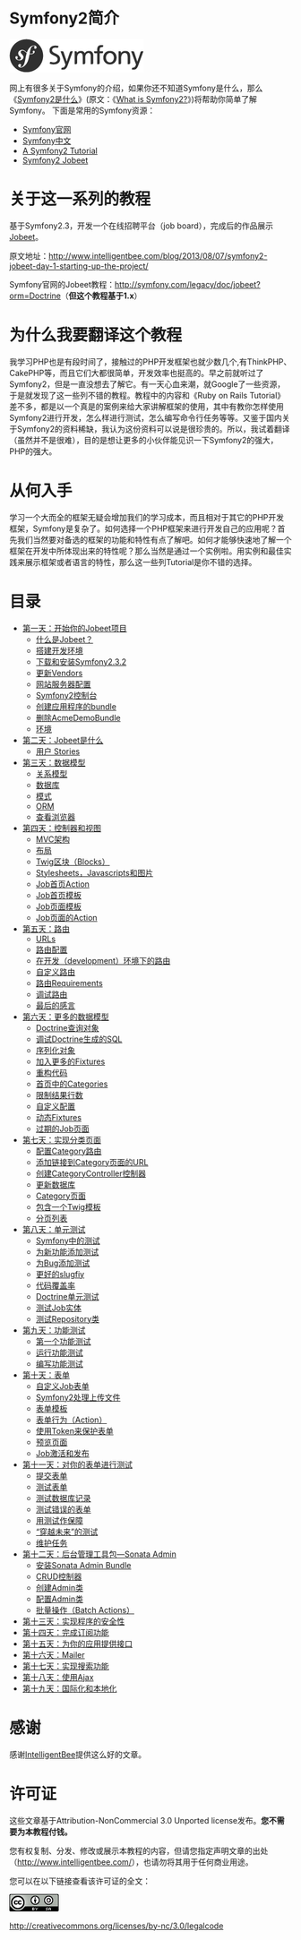 # Symfony2简介 #

![Symfony](imgs/logo_symfony.png)

网上有很多关于Symfony的介绍，如果你还不知道Symfony是什么，那么《[Symfony2是什么](http://www.cnblogs.com/Seekr/archive/2012/06/15/2550894.html)》(原文：《[What is Symfony2?](http://fabien.potencier.org/article/49/what-is-symfony2)》)将帮助你简单了解Symfony。
下面是常用的Symfony资源：

*  [Symfony官网](http://symfony.com/)
*  [Symfony中文](http://symfony.cn/docs/index.html)
*  [A Symfony2 Tutorial](http://twpug.net/docs/symblog/)
*  [Symfony2 Jobeet](http://www.intelligentbee.com/blog/2013/08/07/symfony2-jobeet-day-1-starting-up-the-project/)

# 关于这一系列的教程 #

基于Symfony2.3，开发一个在线招聘平台（job board），完成后的作品展示[Jobeet](http://www.jobeet.org/en/)。

原文地址：<http://www.intelligentbee.com/blog/2013/08/07/symfony2-jobeet-day-1-starting-up-the-project/>

Symfony官网的Jobeet教程：<http://symfony.com/legacy/doc/jobeet?orm=Doctrine>（**但这个教程基于1.x**）

# 为什么我要翻译这个教程 #

我学习PHP也是有段时间了，接触过的PHP开发框架也就少数几个,有ThinkPHP、CakePHP等，而且它们大都很简单，开发效率也挺高的。早之前就听过了Symfony2，但是一直没想去了解它。有一天心血来潮，就Google了一些资源，于是就发现了这一些列不错的教程。教程中的内容和《Ruby on Rails Tutorial》差不多，都是以一个真是的案例来给大家讲解框架的使用，其中有教你怎样使用Symfony2进行开发，怎么样进行测试，怎么编写命令行任务等等。又鉴于国内关于Symfony2的资料稀缺，我认为这份资料可以说是很珍贵的。所以，我试着翻译（虽然并不是很难），目的是想让更多的小伙伴能见识一下Symfony2的强大，PHP的强大。

# 从何入手 #

学习一个大而全的框架无疑会增加我们的学习成本，而且相对于其它的PHP开发框架，Symfony是复杂了。如何选择一个PHP框架来进行开发自己的应用呢？首先我们当然要对备选的框架的功能和特性有点了解吧。如何才能够快速地了解一个框架在开发中所体现出来的特性呢？那么当然是通过一个实例啦。用实例和最佳实践来展示框架或者语言的特性，那么这一些列Tutorial是你不错的选择。

# 目录 #

* [第一天：开始你的Jobeet项目](https://github.com/happen-zhang/symfony2-jobeet-tutorial/blob/master/chapter-01/chapter-01.md)
    * [什么是Jobeet？](https://github.com/happen-zhang/symfony2-jobeet-tutorial/blob/master/chapter-01/chapter-01.md#%E4%BB%80%E4%B9%88%E6%98%AFjobeet)
    * [搭建开发环境](https://github.com/happen-zhang/symfony2-jobeet-tutorial/blob/master/chapter-01/chapter-01.md#%E6%90%AD%E5%BB%BA%E5%BC%80%E5%8F%91%E7%8E%AF%E5%A2%83)
    * [下载和安装Symfony2.3.2](https://github.com/happen-zhang/symfony2-jobeet-tutorial/blob/master/chapter-01/chapter-01.md#%E4%B8%8B%E8%BD%BD%E5%92%8C%E5%AE%89%E8%A3%85symfony232)
    * [更新Vendors](https://github.com/happen-zhang/symfony2-jobeet-tutorial/blob/master/chapter-01/chapter-01.md#%E6%9B%B4%E6%96%B0vendors)
    * [网站服务器配置](https://github.com/happen-zhang/symfony2-jobeet-tutorial/blob/master/chapter-01/chapter-01.md#%E7%BD%91%E7%AB%99%E6%9C%8D%E5%8A%A1%E5%99%A8%E9%85%8D%E7%BD%AE)
    * [Symfony2控制台](https://github.com/happen-zhang/symfony2-jobeet-tutorial/blob/master/chapter-01/chapter-01.md#symfony2%E6%8E%A7%E5%88%B6%E5%8F%B0)
    * [创建应用程序的bundle](https://github.com/happen-zhang/symfony2-jobeet-tutorial/blob/master/chapter-01/chapter-01.md#%E5%88%9B%E5%BB%BA%E5%BA%94%E7%94%A8%E7%A8%8B%E5%BA%8F%E7%9A%84bundle)
    * [删除AcmeDemoBundle](https://github.com/happen-zhang/symfony2-jobeet-tutorial/blob/master/chapter-01/chapter-01.md#%E5%88%A0%E9%99%A4acmedemobundle)
    * [环境](https://github.com/happen-zhang/symfony2-jobeet-tutorial/blob/master/chapter-01/chapter-01.md#%E7%8E%AF%E5%A2%83)
* [第二天：Jobeet是什么](https://github.com/happen-zhang/symfony2-jobeet-tutorial/blob/master/chapter-02/chapter-02.md)
    * [用户 Stories](https://github.com/happen-zhang/symfony2-jobeet-tutorial/blob/master/chapter-02/chapter-02.md#%E7%94%A8%E6%88%B7-stories)
* [第三天：数据模型](https://github.com/happen-zhang/symfony2-jobeet-tutorial/blob/master/chapter-03/chapter-03.md)
    * [关系模型](https://github.com/happen-zhang/symfony2-jobeet-tutorial/blob/master/chapter-03/chapter-03.md#%E5%85%B3%E7%B3%BB%E6%A8%A1%E5%9E%8B)
    * [数据库](https://github.com/happen-zhang/symfony2-jobeet-tutorial/blob/master/chapter-03/chapter-03.md#%E6%95%B0%E6%8D%AE%E5%BA%93)
    * [模式](https://github.com/happen-zhang/symfony2-jobeet-tutorial/blob/master/chapter-03/chapter-03.md#%E6%A8%A1%E5%BC%8F)
    * [ORM](https://github.com/happen-zhang/symfony2-jobeet-tutorial/blob/master/chapter-03/chapter-03.md#orm)
    * [查看浏览器](https://github.com/happen-zhang/symfony2-jobeet-tutorial/blob/master/chapter-03/chapter-03.md#%E6%9F%A5%E7%9C%8B%E6%B5%8F%E8%A7%88%E5%99%A8)
* [第四天：控制器和视图](https://github.com/happen-zhang/symfony2-jobeet-tutorial/blob/master/chapter-04/chapter-04.md)
    * [MVC架构](https://github.com/happen-zhang/symfony2-jobeet-tutorial/blob/master/chapter-04/chapter-04.md#mvc%E6%9E%B6%E6%9E%84)
    * [布局](https://github.com/happen-zhang/symfony2-jobeet-tutorial/blob/master/chapter-04/chapter-04.md#%E5%B8%83%E5%B1%80)
    * [Twig区块（Blocks）](https://github.com/happen-zhang/symfony2-jobeet-tutorial/blob/master/chapter-04/chapter-04.md#twig%E5%8C%BA%E5%9D%97blocks)
    * [Stylesheets，Javascripts和图片](https://github.com/happen-zhang/symfony2-jobeet-tutorial/blob/master/chapter-04/chapter-04.md#stylesheetsjavascripts%E5%92%8C%E5%9B%BE%E7%89%87)
    * [Job首页Action](https://github.com/happen-zhang/symfony2-jobeet-tutorial/blob/master/chapter-04/chapter-04.md#job%E9%A6%96%E9%A1%B5action)
    * [Job首页模板](https://github.com/happen-zhang/symfony2-jobeet-tutorial/blob/master/chapter-04/chapter-04.md#job%E9%A6%96%E9%A1%B5%E6%A8%A1%E6%9D%BF)
    * [Job页面模板](https://github.com/happen-zhang/symfony2-jobeet-tutorial/blob/master/chapter-04/chapter-04.md#job%E9%A1%B5%E9%9D%A2%E6%A8%A1%E6%9D%BF)
    * [Job页面的Action](https://github.com/happen-zhang/symfony2-jobeet-tutorial/blob/master/chapter-04/chapter-04.md#job%E9%A1%B5%E9%9D%A2%E7%9A%84action)
* [第五天：路由](https://github.com/happen-zhang/symfony2-jobeet-tutorial/blob/master/chapter-05/chapter-05.md#urls)
    * [URLs](https://github.com/happen-zhang/symfony2-jobeet-tutorial/blob/master/chapter-05/chapter-05.md)
    * [路由配置](https://github.com/happen-zhang/symfony2-jobeet-tutorial/blob/master/chapter-05/chapter-05.md#%E8%B7%AF%E7%94%B1%E9%85%8D%E7%BD%AE)
    * [在开发（development）环境下的路由](https://github.com/happen-zhang/symfony2-jobeet-tutorial/blob/master/chapter-05/chapter-05.md#%E5%9C%A8%E5%BC%80%E5%8F%91development%E7%8E%AF%E5%A2%83%E4%B8%8B%E7%9A%84%E8%B7%AF%E7%94%B1)
    * [自定义路由](https://github.com/happen-zhang/symfony2-jobeet-tutorial/blob/master/chapter-05/chapter-05.md#%E8%87%AA%E5%AE%9A%E4%B9%89%E8%B7%AF%E7%94%B1)
    * [路由Requirements](https://github.com/happen-zhang/symfony2-jobeet-tutorial/blob/master/chapter-05/chapter-05.md#%E8%B7%AF%E7%94%B1requirements)
    * [调试路由](https://github.com/happen-zhang/symfony2-jobeet-tutorial/blob/master/chapter-05/chapter-05.md#%E8%B0%83%E8%AF%95%E8%B7%AF%E7%94%B1)
    * [最后的感言](https://github.com/happen-zhang/symfony2-jobeet-tutorial/blob/master/chapter-05/chapter-05.md#%E6%9C%80%E5%90%8E%E7%9A%84%E6%84%9F%E8%A8%80)
* [第六天：更多的数据模型](https://github.com/happen-zhang/symfony2-jobeet-tutorial/blob/master/chapter-06/chapter-06.md)
    * [Doctrine查询对象](https://github.com/happen-zhang/symfony2-jobeet-tutorial/blob/master/chapter-06/chapter-06.md#doctrine%E6%9F%A5%E8%AF%A2%E5%AF%B9%E8%B1%A1)
    * [调试Doctrine生成的SQL](https://github.com/happen-zhang/symfony2-jobeet-tutorial/blob/master/chapter-06/chapter-06.md#%E8%B0%83%E8%AF%95doctrine%E7%94%9F%E6%88%90%E7%9A%84sql)
    * [序列化对象](https://github.com/happen-zhang/symfony2-jobeet-tutorial/blob/master/chapter-06/chapter-06.md#%E5%BA%8F%E5%88%97%E5%8C%96%E5%AF%B9%E8%B1%A1)
    * [加入更多的Fixtures](https://github.com/happen-zhang/symfony2-jobeet-tutorial/blob/master/chapter-06/chapter-06.md#%E5%8A%A0%E5%85%A5%E6%9B%B4%E5%A4%9A%E7%9A%84fixtures)
    * [重构代码](https://github.com/happen-zhang/symfony2-jobeet-tutorial/blob/master/chapter-06/chapter-06.md#%E9%87%8D%E6%9E%84%E4%BB%A3%E7%A0%81)
    * [首页中的Categories](https://github.com/happen-zhang/symfony2-jobeet-tutorial/blob/master/chapter-06/chapter-06.md#%E9%A6%96%E9%A1%B5%E4%B8%AD%E7%9A%84categories)
    * [限制结果行数](https://github.com/happen-zhang/symfony2-jobeet-tutorial/blob/master/chapter-06/chapter-06.md#%E9%99%90%E5%88%B6%E7%BB%93%E6%9E%9C%E8%A1%8C%E6%95%B0)
    * [自定义配置](https://github.com/happen-zhang/symfony2-jobeet-tutorial/blob/master/chapter-06/chapter-06.md#%E8%87%AA%E5%AE%9A%E4%B9%89%E9%85%8D%E7%BD%AE)
    * [动态Fixtures](https://github.com/happen-zhang/symfony2-jobeet-tutorial/blob/master/chapter-06/chapter-06.md#%E5%8A%A8%E6%80%81fixtures)
    * [过期的Job页面](https://github.com/happen-zhang/symfony2-jobeet-tutorial/blob/master/chapter-06/chapter-06.md#%E8%BF%87%E6%9C%9F%E7%9A%84job%E9%A1%B5%E9%9D%A2)
* [第七天：实现分类页面](https://github.com/happen-zhang/symfony2-jobeet-tutorial/blob/master/chapter-07/chapter-07.md)
    * [配置Category路由](https://github.com/happen-zhang/symfony2-jobeet-tutorial/blob/master/chapter-07/chapter-07.md#%E9%85%8D%E7%BD%AEcategory%E8%B7%AF%E7%94%B1)
    * [添加链接到Category页面的URL](https://github.com/happen-zhang/symfony2-jobeet-tutorial/blob/master/chapter-07/chapter-07.md#%E6%B7%BB%E5%8A%A0%E9%93%BE%E6%8E%A5%E5%88%B0category%E9%A1%B5%E9%9D%A2%E7%9A%84url)
    * [创建CategoryController控制器](https://github.com/happen-zhang/symfony2-jobeet-tutorial/blob/master/chapter-07/chapter-07.md#%E5%88%9B%E5%BB%BAcategorycontroller%E6%8E%A7%E5%88%B6%E5%99%A8)
    * [更新数据库](https://github.com/happen-zhang/symfony2-jobeet-tutorial/blob/master/chapter-07/chapter-07.md#%E6%9B%B4%E6%96%B0%E6%95%B0%E6%8D%AE%E5%BA%93)
    * [Category页面](https://github.com/happen-zhang/symfony2-jobeet-tutorial/blob/master/chapter-07/chapter-07.md#category%E9%A1%B5%E9%9D%A2)
    * [包含一个Twig模板](https://github.com/happen-zhang/symfony2-jobeet-tutorial/blob/master/chapter-07/chapter-07.md#%E5%8C%85%E5%90%AB%E4%B8%80%E4%B8%AAtwig%E6%A8%A1%E6%9D%BF)
    * [分页列表](https://github.com/happen-zhang/symfony2-jobeet-tutorial/blob/master/chapter-07/chapter-07.md#%E5%88%86%E9%A1%B5%E5%88%97%E8%A1%A8)
* [第八天：单元测试](https://github.com/happen-zhang/symfony2-jobeet-tutorial/blob/master/chapter-08/chapter-08.md)
    * [Symfony中的测试](https://github.com/happen-zhang/symfony2-jobeet-tutorial/blob/master/chapter-08/chapter-08.md#symfony%E4%B8%AD%E7%9A%84%E6%B5%8B%E8%AF%95)
    * [为新功能添加测试](https://github.com/happen-zhang/symfony2-jobeet-tutorial/blob/master/chapter-08/chapter-08.md#%E4%B8%BA%E6%96%B0%E5%8A%9F%E8%83%BD%E6%B7%BB%E5%8A%A0%E6%B5%8B%E8%AF%95)
    * [为Bug添加测试](https://github.com/happen-zhang/symfony2-jobeet-tutorial/blob/master/chapter-08/chapter-08.md#%E4%B8%BAbug%E6%B7%BB%E5%8A%A0%E6%B5%8B%E8%AF%95)
    * [更好的slugfiy](https://github.com/happen-zhang/symfony2-jobeet-tutorial/blob/master/chapter-08/chapter-08.md#%E6%9B%B4%E5%A5%BD%E7%9A%84slugfiy%E6%96%B9%E6%B3%95)
    * [代码覆盖率](https://github.com/happen-zhang/symfony2-jobeet-tutorial/blob/master/chapter-08/chapter-08.md#%E4%BB%A3%E7%A0%81%E8%A6%86%E7%9B%96%E7%8E%87)
    * [Doctrine单元测试](https://github.com/happen-zhang/symfony2-jobeet-tutorial/blob/master/chapter-08/chapter-08.md#doctrine%E5%8D%95%E5%85%83%E6%B5%8B%E8%AF%95)
    * [测试Job实体](https://github.com/happen-zhang/symfony2-jobeet-tutorial/blob/master/chapter-08/chapter-08.md#%E6%B5%8B%E8%AF%95job%E5%AE%9E%E4%BD%93)
    * [测试Repository类](https://github.com/happen-zhang/symfony2-jobeet-tutorial/blob/master/chapter-08/chapter-08.md#%E6%B5%8B%E8%AF%95repository%E7%B1%BB)
* [第九天：功能测试](https://github.com/happen-zhang/symfony2-jobeet-tutorial/blob/master/chapter-09/chapter-09.md)
    * [第一个功能测试](https://github.com/happen-zhang/symfony2-jobeet-tutorial/blob/master/chapter-09/chapter-09.md#%E7%AC%AC%E4%B8%80%E4%B8%AA%E5%8A%9F%E8%83%BD%E6%B5%8B%E8%AF%95)
    * [运行功能测试](https://github.com/happen-zhang/symfony2-jobeet-tutorial/blob/master/chapter-09/chapter-09.md#%E8%BF%90%E8%A1%8C%E5%8A%9F%E8%83%BD%E6%B5%8B%E8%AF%95)
    * [编写功能测试](https://github.com/happen-zhang/symfony2-jobeet-tutorial/blob/master/chapter-09/chapter-09.md#%E7%BC%96%E5%86%99%E5%8A%9F%E8%83%BD%E6%B5%8B%E8%AF%95)
* [第十天：表单](https://github.com/happen-zhang/symfony2-jobeet-tutorial/blob/master/chapter-10/chapter-10.md)
    * [自定义Job表单](https://github.com/happen-zhang/symfony2-jobeet-tutorial/blob/master/chapter-10/chapter-10.md#%E8%87%AA%E5%AE%9A%E4%B9%89job%E8%A1%A8%E5%8D%95)
    * [Symfony2处理上传文件](https://github.com/happen-zhang/symfony2-jobeet-tutorial/blob/master/chapter-10/chapter-10.md#symfony2%E5%A4%84%E7%90%86%E4%B8%8A%E4%BC%A0%E6%96%87%E4%BB%B6)
    * [表单模板](https://github.com/happen-zhang/symfony2-jobeet-tutorial/blob/master/chapter-10/chapter-10.md#%E8%A1%A8%E5%8D%95%E6%A8%A1%E6%9D%BF)
    * [表单行为（Action）](https://github.com/happen-zhang/symfony2-jobeet-tutorial/blob/master/chapter-10/chapter-10.md#%E8%A1%A8%E5%8D%95%E8%A1%8C%E4%B8%BAaction)
    * [使用Token来保护表单](https://github.com/happen-zhang/symfony2-jobeet-tutorial/blob/master/chapter-10/chapter-10.md#%E4%BD%BF%E7%94%A8token%E6%9D%A5%E4%BF%9D%E6%8A%A4%E8%A1%A8%E5%8D%95)
    * [预览页面](https://github.com/happen-zhang/symfony2-jobeet-tutorial/blob/master/chapter-10/chapter-10.md#%E9%A2%84%E8%A7%88%E9%A1%B5%E9%9D%A2)
    * [Job激活和发布](https://github.com/happen-zhang/symfony2-jobeet-tutorial/blob/master/chapter-10/chapter-10.md#job%E6%BF%80%E6%B4%BB%E5%92%8C%E5%8F%91%E5%B8%83)                    
* [第十一天：对你的表单进行测试](https://github.com/happen-zhang/symfony2-jobeet-tutorial/blob/master/chapter-11/chapter-11.md)
    * [提交表单](https://github.com/happen-zhang/symfony2-jobeet-tutorial/blob/master/chapter-11/chapter-11.md#%E6%8F%90%E4%BA%A4%E8%A1%A8%E5%8D%95)
    * [测试表单](https://github.com/happen-zhang/symfony2-jobeet-tutorial/blob/master/chapter-11/chapter-11.md#%E6%B5%8B%E8%AF%95%E8%A1%A8%E5%8D%95)
    * [测试数据库记录](https://github.com/happen-zhang/symfony2-jobeet-tutorial/blob/master/chapter-11/chapter-11.md#%E6%B5%8B%E8%AF%95%E6%95%B0%E6%8D%AE%E5%BA%93%E8%AE%B0%E5%BD%95)
    * [测试错误的表单](https://github.com/happen-zhang/symfony2-jobeet-tutorial/blob/master/chapter-11/chapter-11.md#%E6%B5%8B%E8%AF%95%E9%94%99%E8%AF%AF%E7%9A%84%E8%A1%A8%E5%8D%95)
    * [用测试作保障](https://github.com/happen-zhang/symfony2-jobeet-tutorial/blob/master/chapter-11/chapter-11.md#%E7%94%A8%E6%B5%8B%E8%AF%95%E4%BD%9C%E4%BF%9D%E9%9A%9C)
    * [“穿越未来”的测试](https://github.com/happen-zhang/symfony2-jobeet-tutorial/blob/master/chapter-11/chapter-11.md#%E7%A9%BF%E8%B6%8A%E6%9C%AA%E6%9D%A5%E7%9A%84%E6%B5%8B%E8%AF%95)
    * [维护任务](https://github.com/happen-zhang/symfony2-jobeet-tutorial/blob/master/chapter-11/chapter-11.md#%E7%BB%B4%E6%8A%A4%E4%BB%BB%E5%8A%A1)
* [第十二天：后台管理工具包—Sonata Admin](https://github.com/happen-zhang/symfony2-jobeet-tutorial/blob/master/chapter-12/chapter-12.md)
    * [安装Sonata Admin Bundle](https://github.com/happen-zhang/symfony2-jobeet-tutorial/blob/master/chapter-12/chapter-12.md#%E5%AE%89%E8%A3%85sonata-admin-bundle)
    * [CRUD控制器](https://github.com/happen-zhang/symfony2-jobeet-tutorial/blob/master/chapter-12/chapter-12.md#crud%E6%8E%A7%E5%88%B6%E5%99%A8)
    * [创建Admin类](https://github.com/happen-zhang/symfony2-jobeet-tutorial/blob/master/chapter-12/chapter-12.md#%E5%88%9B%E5%BB%BAadmin%E7%B1%BB)
    * [配置Admin类](https://github.com/happen-zhang/symfony2-jobeet-tutorial/blob/master/chapter-12/chapter-12.md#%E9%85%8D%E7%BD%AEadmin%E7%B1%BB)
    * [批量操作（Batch Actions）](https://github.com/happen-zhang/symfony2-jobeet-tutorial/blob/master/chapter-12/chapter-12.md#%E6%89%B9%E9%87%8F%E6%93%8D%E4%BD%9Cbatch-actions)
* [第十三天：实现程序的安全性]()
* [第十四天：完成订阅功能]()
* [第十五天：为你的应用提供接口]()
* [第十六天：Mailer]()
* [第十七天：实现搜索功能]()
* [第十八天：使用Ajax]()
* [第十九天：国际化和本地化]()

# 感谢 #

感谢[IntelligentBee](http://www.intelligentbee.com/)提供这么好的文章。

# 许可证 #

这些文章基于Attribution-NonCommercial 3.0 Unported license发布。**您不需要为本教程付钱。**

您有权复制、分发、修改或展示本教程的内容，但请您指定声明文章的出处（<http://www.intelligentbee.com/>），也请勿将其用于任何商业用途。

您可以在以下链接查看该许可证的全文：

![](imgs/license.png)

<http://creativecommons.org/licenses/by-nc/3.0/legalcode>
